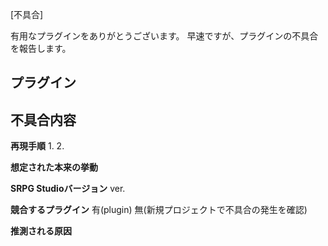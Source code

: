 [不具合]

有用なプラグインをありがとうございます。
早速ですが、プラグインの不具合を報告します。

## プラグイン



## 不具合内容



**再現手順**
1. 
2. 


**想定された本来の挙動**



**SRPG Studioバージョン**
ver.


**競合するプラグイン**
有(plugin)
無(新規プロジェクトで不具合の発生を確認)

**推測される原因**
